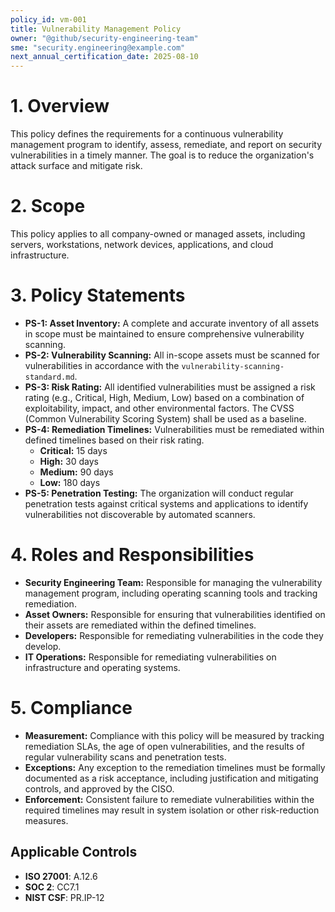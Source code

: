 ```yaml
---
policy_id: vm-001
title: Vulnerability Management Policy
owner: "@github/security-engineering-team"
sme: "security.engineering@example.com"
next_annual_certification_date: 2025-08-10
---
```


# 1. Overview
This policy defines the requirements for a continuous vulnerability management program to identify, assess, remediate, and report on security vulnerabilities in a timely manner. The goal is to reduce the organization's attack surface and mitigate risk.

# 2. Scope
This policy applies to all company-owned or managed assets, including servers, workstations, network devices, applications, and cloud infrastructure.

# 3. Policy Statements

*   **PS-1: Asset Inventory:** A complete and accurate inventory of all assets in scope must be maintained to ensure comprehensive vulnerability scanning.
*   **PS-2: Vulnerability Scanning:** All in-scope assets must be scanned for vulnerabilities in accordance with the `vulnerability-scanning-standard.md`.
*   **PS-3: Risk Rating:** All identified vulnerabilities must be assigned a risk rating (e.g., Critical, High, Medium, Low) based on a combination of exploitability, impact, and other environmental factors. The CVSS (Common Vulnerability Scoring System) shall be used as a baseline.
*   **PS-4: Remediation Timelines:** Vulnerabilities must be remediated within defined timelines based on their risk rating.
    *   **Critical:** 15 days
    *   **High:** 30 days
    *   **Medium:** 90 days
    *   **Low:** 180 days
*   **PS-5: Penetration Testing:** The organization will conduct regular penetration tests against critical systems and applications to identify vulnerabilities not discoverable by automated scanners.

# 4. Roles and Responsibilities

*   **Security Engineering Team:** Responsible for managing the vulnerability management program, including operating scanning tools and tracking remediation.
*   **Asset Owners:** Responsible for ensuring that vulnerabilities identified on their assets are remediated within the defined timelines.
*   **Developers:** Responsible for remediating vulnerabilities in the code they develop.
*   **IT Operations:** Responsible for remediating vulnerabilities on infrastructure and operating systems.

# 5. Compliance

*   **Measurement:** Compliance with this policy will be measured by tracking remediation SLAs, the age of open vulnerabilities, and the results of regular vulnerability scans and penetration tests.
*   **Exceptions:** Any exception to the remediation timelines must be formally documented as a risk acceptance, including justification and mitigating controls, and approved by the CISO.
*   **Enforcement:** Consistent failure to remediate vulnerabilities within the required timelines may result in system isolation or other risk-reduction measures.

## Applicable Controls

* **ISO 27001**: A.12.6
* **SOC 2**: CC7.1
* **NIST CSF**: PR.IP-12
